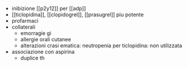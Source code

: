 - inibizione [[p2y12]] per [[adp]]
- [[ticlopidina]], [[clopidogrel]], [[prasugrel]] piu potente
- profarmaci
- collaterali
	- emorragie gi
	- allergie orali cutanee
	- alterazioni crasi ematica: neutropenia per ticlopidina: non utilizzata
- associazione con aspirina
	- duplice th